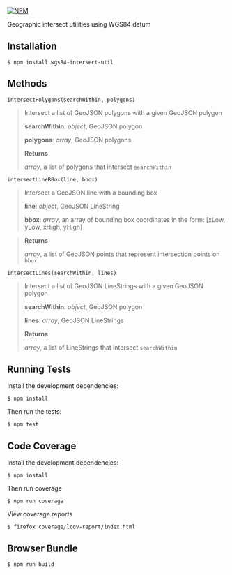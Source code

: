 [![NPM](https://nodei.co/npm/wgs84-intersect-util.png?downloads=true&stars=true)](https://nodei.co/npm/wgs84-intersect-util/)

Geographic intersect utilities using WGS84 datum

Installation
-------------
    $ npm install wgs84-intersect-util

Methods
--------
    intersectPolygons(searchWithin, polygons)
> Intersect a list of GeoJSON polygons with a given GeoJSON polygon
>
> **searchWithin**:  *object*,  GeoJSON polygon
>
> **polygons**:  *array*,  GeoJSON polygons
>
> **Returns**
>
> *array*, a list of polygons that intersect `searchWithin`

    intersectLineBBox(line, bbox)
> Intersect a GeoJSON line with a bounding box
>
> **line**:  *object*, GeoJSON LineString
>
> **bbox**:  *array*, an array of bounding box coordinates in the form: [xLow, yLow, xHigh, yHigh]


> **Returns**
>
> *array*,  a list of GeoJSON points that represent intersection points on `bbox`

    intersectLines(searchWithin, lines)
> Intersect a list of GeoJSON LineStrings with a given GeoJSON polygon
>
> **searchWithin**:  *object*,  GeoJSON polygon
>
> **lines**:  *array*,  GeoJSON LineStrings
>
> **Returns**
>
> *array*,  a list of LineStrings that intersect `searchWithin`


Running Tests
--------------
Install the development dependencies:

    $ npm install

Then run the tests:

    $ npm test

Code Coverage
--------------
Install the development dependencies:

    $ npm install

Then run coverage

    $ npm run coverage

View coverage reports

    $ firefox coverage/lcov-report/index.html

Browser Bundle
---------------
    $ npm run build
